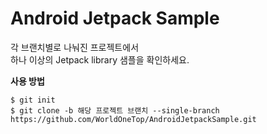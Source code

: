 # Android Jetpack Sample
각 브랜치별로 나눠진 프로젝트에서  
하나 이상의 Jetpack library 샘플을 확인하세요.

**사용 방법**
```
$ git init
$ git clone -b 해당 프로젝트 브랜치 --single-branch https://github.com/WorldOneTop/AndroidJetpackSample.git
```
